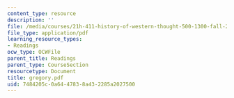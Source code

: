 ```yaml
---
content_type: resource
description: ''
file: /media/courses/21h-411-history-of-western-thought-500-1300-fall-2004/7484205c0a6447838a432285a2027500_gregory.pdf
file_type: application/pdf
learning_resource_types:
- Readings
ocw_type: OCWFile
parent_title: Readings
parent_type: CourseSection
resourcetype: Document
title: gregory.pdf
uid: 7484205c-0a64-4783-8a43-2285a2027500
---
```


